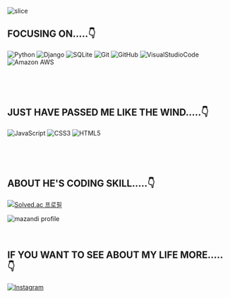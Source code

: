  ![slice](https://capsule-render.vercel.app/api?type=slice&color=0:2193b0,100:3f80fb&height=200&text=soohofather&fontColor=0c182f&fontAlign=70&rotate=13&fontAlignY=25&desc=who%20is%20a%20very%20nice%20man%20&descAlign=70.&descAlignY=44)

## FOCUSING ON.....👇
![Python](https://img.shields.io/badge/python-3670A0?style=for-the-badge&logo=python&logoColor=ffdd54) ![Django](https://img.shields.io/badge/Django-092E20?style=for-the-badge&logo=Django&logoColor=white) ![SQLite](https://img.shields.io/badge/SQLite-003B57?style=for-the-badge&logo=SQLite&logoColor=white) ![Git](https://img.shields.io/badge/Git-F05032?style=for-the-badge&logo=Git&logoColor=white) ![GitHub](https://img.shields.io/badge/GitHub-181717?style=for-the-badge&logo=GitHub&logoColor=white) ![VisualStudioCode](https://img.shields.io/badge/Visual%20Studio%20Code-007ACC?style=for-the-badge&logo=Visual%20Studio%20Code&logoColor=white) 
![Amazon AWS](https://img.shields.io/badge/Amazon%20AWS%20-232F3E?style=for-the-badge&logo=Visual%20Studio%20Code&logoColor=white) 

&nbsp;

&nbsp;

## JUST HAVE PASSED ME LIKE THE WIND.....👇

![JavaScript](https://img.shields.io/badge/JavaScript-F7DF1E?style=for-the-badge&logo=JavaScript&logoColor=black) ![CSS3](https://img.shields.io/badge/CSS3-1572B6?style=for-the-badge&logo=CSS3&logoColor=white) ![HTML5](https://img.shields.io/badge/HTML5-E34F26?style=for-the-badge&logo=HTML5&logoColor=white)

&nbsp;

&nbsp;

## ABOUT HE'S CODING SKILL.....👇

[![Solved.ac
프로필](http://mazassumnida.wtf/api/v2/generate_badge?boj=enthchal)](https://solved.ac/{handle})




![mazandi profile](http://mazandi.herokuapp.com/api?handle=enthchal&theme=warm)

&nbsp;&nbsp;

## IF YOU WANT TO SEE ABOUT MY LIFE MORE.....👇

[![Instagram](https://img.shields.io/badge/Instagram-E4405F?style=for-the-badge&logo=Instagram&logoColor=white)](https://www.instagram.com/donghyeon_life/)
